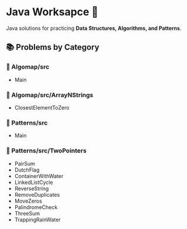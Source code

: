 # Java Worksapce 🚀

Java solutions for practicing **Data Structures, Algorithms, and Patterns**.

## 📚 Problems by Category

### 📂 Algomap/src
- Main

### 📂 Algomap/src/ArrayNStrings
- ClosestElementToZero

### 📂 Patterns/src
- Main

### 📂 Patterns/src/TwoPointers
- PairSum
- DutchFlag
- ContainerWithWater
- LinkedListCycle
- ReverseString
- RemoveDuplicates
- MoveZeros
- PalindromeCheck
- ThreeSum
- TrappingRainWater

